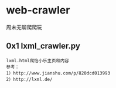# web-crawler
周末无聊爬爬玩

## 0x1 lxml_crawler.py
	lxml.html爬怡小乐主页和内容
	参考：
	1）http://www.jianshu.com/p/820dcd013993
	2）http://lxml.de/



